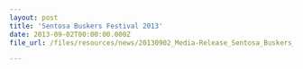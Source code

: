 ```yaml
---
layout: post
title: 'Sentosa Buskers Festival 2013'
date: 2013-09-02T00:00:00.000Z
file_url: /files/resources/news/20130902_Media-Release_Sentosa_Buskers_Festival_2013.pdf

---
```


